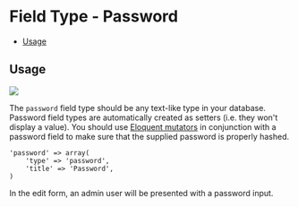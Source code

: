 # Field Type - Password

- [Usage](#usage)

<a name="usage"></a>
## Usage

<img src="https://raw.github.com/Thirdsteplabs/Laravel-Administrator/master/examples/images/field-type-password.png" />

The `password` field type should be any text-like type in your database. Password field types are automatically created as setters (i.e. they won't display a value). You should use [Eloquent mutators](http://laravel.com/docs/eloquent#accessors-and-mutators) in conjunction with a password field to make sure that the supplied password is properly hashed.

	'password' => array(
		'type' => 'password',
		'title' => 'Password',
	)

In the edit form, an admin user will be presented with a password input.
